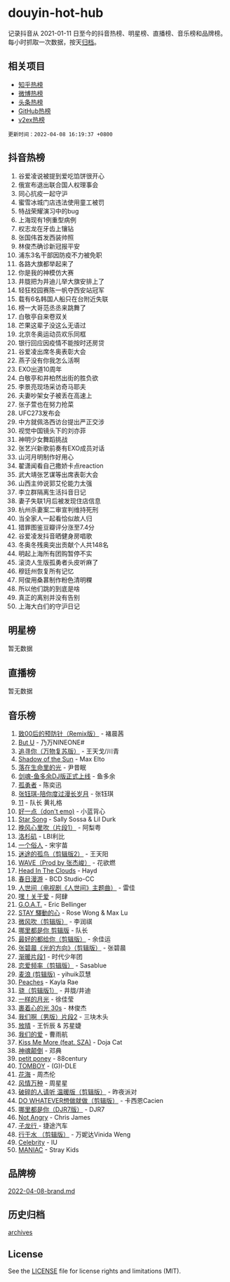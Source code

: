 # douyin-hot-hub

记录抖音从 2021-01-11 日至今的抖音热榜、明星榜、直播榜、音乐榜和品牌榜。每小时抓取一次数据，按天[归档](archives)。

## 相关项目

- [知乎热榜](https://github.com/lonnyzhang423/zhihu-hot-hub)
- [微博热榜](https://github.com/lonnyzhang423/weibo-hot-hub)
- [头条热榜](https://github.com/lonnyzhang423/toutiao-hot-hub)
- [GitHub热榜](https://github.com/lonnyzhang423/github-hot-hub)
- [v2ex热榜](https://github.com/lonnyzhang423/v2ex-hot-hub)


`更新时间：2022-04-08 16:19:37 +0800`

## 抖音热榜

1. 谷爱凌说被提到爱吃馅饼很开心
1. 俄宣布退出联合国人权理事会
1. 同心抗疫一起守沪
1. 蜜雪冰城门店违法使用童工被罚
1. 特战荣耀演习中的bug
1. 上海现有1例重型病例
1. 权志龙在牙齿上镶钻
1. 张国伟首发西装帅照
1. 林俊杰确诊新冠报平安
1. 浦东3名干部因防疫不力被免职
1. 各路大旗都举起来了
1. 你是我的神模仿大赛
1. 井胧把为井迪儿举大旗安排上了
1. 轻狂校园赛陈一帆夺西安站冠军
1. 载有6名韩国人船只在台附近失联
1. 榜一大哥范丞丞来跳舞了
1. 白敬亭自来卷双关
1. 芒果这辈子没这么无语过
1. 北京冬奥运动员欢乐同框
1. 银行回应因疫情不能按时还房贷
1. 谷爱凌出席冬奥表彰大会
1. 燕子没有你我怎么活啊
1. EXO出道10周年
1. 白敬亭和井柏然出街的胜负欲
1. 李景亮现场采访奇马耶夫
1. 夫妻吵架女子被丢在高速上
1. 张子萱也在努力抢菜
1. UFC273发布会
1. 中方就佩洛西访台提出严正交涉
1. 视觉中国镜头下的刘亦菲
1. 神明少女舞蹈挑战
1. 张艺兴新歌前奏有EXO成员对话
1. 山河月明制作好用心
1. 翟潇闻看自己撒娇卡点reaction
1. 武大靖张艺谋等出席表彰大会
1. 山西主帅说郭艾伦能力太强
1. 李立群隔离生活抖音日记
1. 妻子失联1月后被发现住店信息
1. 杭州杀妻案二审宣判维持死刑
1. 当全家人一起看恰似故人归
1. 猎罪图鉴豆瓣评分涨至7.4分
1. 谷爱凌发抖音晒健身房唱歌
1. 冬奥冬残奥突出贡献个人共148名
1. 明起上海所有团购暂停不实
1. 滚烫人生版孤勇者头皮听麻了
1. 穆廷州恢复所有记忆
1. 阿俊用桑葚制作粉色清明粿
1. 所以他们跳的到底是啥
1. 真正的离别并没有告别
1. 上海大白们的守沪日记

## 明星榜

暂无数据

## 直播榜

暂无数据

## 音乐榜

1. [致00后的预防针（Remix版）]() - 褚晨茜
1. [But U](https://sf3-cdn-tos.douyinstatic.com/obj/tos-cn-ve-2774/c9b24e803abb480a87dd1768e2eb1da3) - 乃万NINEONE#
1. [追寻你（万物复苏版）](https://sf3-cdn-tos.douyinstatic.com/obj/tos-cn-ve-2774/cfb22ccf85784f2f83bcefe9ad675822) - 王天戈/川青
1. [Shadow of the Sun](https://sf6-cdn-tos.douyinstatic.com/obj/tos-cn-ve-2774/8a3e9dfec129489fbb6597e57d7482ae) - Max Elto
1. [落在生命里的光](https://sf3-cdn-tos.douyinstatic.com/obj/tos-cn-ve-2774/6a3ac5299a304a0babc779305d06ec09) - 尹昔眠
1. [剑魂-鱼多余DJ版正式上线]() - 鱼多余
1. [孤勇者]() - 陈奕迅
1. [张钰琪-陪你度过漫长岁月]() - 张钰琪
1. [11](https://sf3-cdn-tos.douyinstatic.com/obj/tos-cn-ve-2774/9e7c6cc79eb64e2fadb0af297165d43b) - 队长 黄礼格
1. [好一点（don't emo)]() - 小蓝背心
1. [Star Song](https://sf3-cdn-tos.douyinstatic.com/obj/tos-cn-ve-2774/1b10703944c44127b54334fa5c8a52c0) - Sally Sossa & Lil Durk
1. [晚风心里吹（片段1）](https://sf3-cdn-tos.douyinstatic.com/obj/tos-cn-ve-2774/504672ab830c472fa6a5870195b458a9) - 阿梨粤
1. [洛杉矶](https://sf3-cdn-tos.douyinstatic.com/obj/tos-cn-ve-2774/6a65a749415e47988b83c0968476d343) - LBI利比
1. [一个俗人](https://sf3-cdn-tos.douyinstatic.com/obj/tos-cn-ve-2774/c9d0177aeea74be2b26593b598f1de07) - 宋宇苗
1. [迷途的孤鸟（剪辑版2）](https://sf6-cdn-tos.douyinstatic.com/obj/tos-cn-ve-2774/2e66f1fbe49240fd8c37a0e510129c89) - 王天阳
1. [WAVE（Prod by 张杰峻）](https://sf6-cdn-tos.douyinstatic.com/obj/tos-cn-ve-2774/ffb189e5870a4074b9251322f2fb4727) - 花欲燃
1. [Head In The Clouds](https://sf6-cdn-tos.douyinstatic.com/obj/tos-cn-ve-2774/393670bba3704f17b14bedea4aaec99f) - Hayd
1. [春日漫游](https://sf3-cdn-tos.douyinstatic.com/obj/tos-cn-ve-2774/614f052b8f134eee85f8160524ce2f33) - BCD Studio-CC
1. [人世间（电视剧《人世间》主题曲）](https://sf6-cdn-tos.douyinstatic.com/obj/tos-cn-ve-2774/abc8e014bfbc4fec90e5b74d4b1e46e6) - 雷佳
1. [嘿！关于爱]() - 阿肆
1. [G.O.A.T.](https://sf3-cdn-tos.douyinstatic.com/obj/tos-cn-ve-2774/70d44391bcd3497882b5ca2f3b3035cb) - Eric Bellinger
1. [STAY 驛動的心](https://sf6-cdn-tos.douyinstatic.com/obj/tos-cn-ve-2774/b2ec8511a0ec4845990108dbf4693a69) - Rose Wong & Max Lu
1. [微风吹（剪辑版）]() - 李润祺
1. [哪里都是你 剪辑版]() - 队长
1. [最好的都给你（剪辑版）](https://sf3-cdn-tos.douyinstatic.com/obj/tos-cn-ve-2774/e321304ad36c4bdc88df946f53b7b6f9) - 余佳运
1. [张碧晨《光的方向》（剪辑版）](https://sf3-cdn-tos.douyinstatic.com/obj/tos-cn-ve-2774/80fe956e74914f2db2b6ef2647448a22) - 张碧晨
1. [渐暖片段1]() - 时代少年团
1. [恋爱频率（剪辑版）](https://sf3-cdn-tos.douyinstatic.com/obj/tos-cn-ve-2774/5fe5fbbb62d9433798e07a2fddb2213d) - Sasablue
1. [麦浪 (剪辑版)](https://sf6-cdn-tos.douyinstatic.com/obj/tos-cn-ve-2774/aa0ed34dc6bc41dfbad5c8f2ea08b021) - yihuik苡慧
1. [Peaches](https://sf3-cdn-tos.douyinstatic.com/obj/tos-cn-ve-2774/15b2ac36492a40a485ca49f175bb3f5c) - Kayla Rae
1. [骁（剪辑版1）](https://sf6-cdn-tos.douyinstatic.com/obj/tos-cn-ve-2774/f5e7b591f7bc490ca7c8b4c9887ba028) - 井胧/井迪
1. [一样的月光]() - 徐佳莹
1. [裹着心的光 30s](https://sf6-cdn-tos.douyinstatic.com/obj/tos-cn-ve-2774/45c466af5a184bc5bd5d537c19b5015e) - 林俊杰
1. [我们啊（男版）片段2](https://sf3-cdn-tos.douyinstatic.com/obj/tos-cn-ve-2774/069198d37333496097851cb872387829) - 三块木头
1. [放晴]() - 王忻辰 & 苏星婕
1. [我们的爱](https://sf3-cdn-tos.douyinstatic.com/obj/tos-cn-ve-2774/b6ecf7a484314af4a843e93893795216) - 曹雨航
1. [Kiss Me More (feat. SZA)](https://sf3-cdn-tos.douyinstatic.com/obj/tos-cn-ve-2774/eced77c66c2844d082316f4b89eac1d9) - Doja Cat
1. [神魂颠倒](https://sf6-cdn-tos.douyinstatic.com/obj/tos-cn-ve-2774/35bf9a0f55b140cbad2ef9c9fd1c355a) - 邓典
1. [petit poney](https://sf3-cdn-tos.douyinstatic.com/obj/tos-cn-ve-2774/22115febaa06423fadf2d8df1cc3175e) - 88century
1. [TOMBOY](https://sf6-cdn-tos.douyinstatic.com/obj/tos-cn-ve-2774/279048d320da4c6199dcdf888d288145) - (G)I-DLE
1. [花海]() - 周杰伦
1. [风情万种]() - 周星星
1. [破碎的人请听 温暖版（剪辑版）](https://sf6-cdn-tos.douyinstatic.com/obj/tos-cn-ve-2774/639c11430cc04c61a944a1317926b641) - 昨夜派对
1. [DO WHATEVER想做就做（剪辑版）](https://sf6-cdn-tos.douyinstatic.com/obj/tos-cn-ve-2774/4613d0aaecf14703b04389a110a45d53) - 卡西恩Cacien
1. [哪里都是你（DJR7版）]() - DJR7
1. [Not Angry](https://sf3-cdn-tos.douyinstatic.com/obj/tos-cn-ve-2774/a68705f440f245c4bce9f08bda774c51) - Chris James
1. [子龙行 ](https://sf6-cdn-tos.douyinstatic.com/obj/tos-cn-ve-2774/80b2011dcf654128928a79697a5470c1) - 捷途汽车
1. [行于水 （剪辑版）](https://sf6-cdn-tos.douyinstatic.com/obj/tos-cn-ve-2774/3cb84f30f8db41aeb9a6d1bc1d1bfecb) - 万妮达Vinida Weng
1. [Celebrity](https://sf3-cdn-tos.douyinstatic.com/obj/tos-cn-ve-2774/ba5878dfa7874a9a94764703e89b4f51) - IU
1. [MANIAC]() - Stray Kids

## 品牌榜

[2022-04-08-brand.md](archives/2022-04-08-brand.md)

## 历史归档

[archives](archives)

## License

See the [LICENSE](LICENSE) file for license rights and limitations (MIT).
